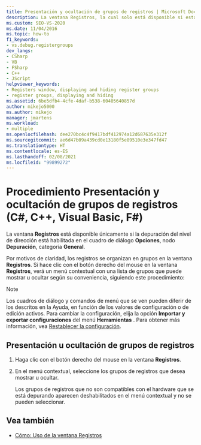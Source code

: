 ```yaml
---
title: Presentación y ocultación de grupos de registros | Microsoft Docs
description: La ventana Registros, la cual solo está disponible si está habilitada la depuración de nivel de dirección, organiza los registros en grupos. Obtenga información sobre cómo establecer qué grupos aparecen.
ms.custom: SEO-VS-2020
ms.date: 11/04/2016
ms.topic: how-to
f1_keywords:
- vs.debug.registergroups
dev_langs:
- CSharp
- VB
- FSharp
- C++
- JScript
helpviewer_keywords:
- Registers window, displaying and hiding register groups
- register groups, displaying and hiding
ms.assetid: 6be5dfb4-4cfe-4daf-b538-60405640857d
author: mikejo5000
ms.author: mikejo
manager: jmartens
ms.workload:
- multiple
ms.openlocfilehash: dee270bc4c4f9417bdf412974a12d687635e312f
ms.sourcegitcommit: ae6d47b09a439cd0e13180f5e89510e3e347fd47
ms.translationtype: HT
ms.contentlocale: es-ES
ms.lasthandoff: 02/08/2021
ms.locfileid: "99899272"
---
```

# <a name="how-to-display-and-hide-register-groups-c-c-visual-basic-f"></a>Procedimiento Presentación y ocultación de grupos de registros (C#, C++, Visual Basic, F#)

La ventana **Registros** está disponible únicamente si la depuración del nivel de dirección está habilitada en el cuadro de diálogo **Opciones**, nodo **Depuración**, categoría **General**.

Por motivos de claridad, los registros se organizan en grupos en la ventana **Registros**. Si hace clic con el botón derecho del mouse en la ventana **Registros**, verá un menú contextual con una lista de grupos que puede mostrar u ocultar según su conveniencia, siguiendo este procedimiento:

> [!NOTE]
> Los cuadros de diálogo y comandos de menú que se ven pueden diferir de los descritos en la Ayuda, en función de los valores de configuración o de edición activos. Para cambiar la configuración, elija la opción **Importar y exportar configuraciones** del menú **Herramientas** . Para obtener más información, vea [Restablecer la configuración](../ide/environment-settings.md#reset-settings).

## <a name="display-or-hide-register-groups"></a>Presentación u ocultación de grupos de registros

1. Haga clic con el botón derecho del mouse en la ventana **Registros**.

2. En el menú contextual, seleccione los grupos de registros que desea mostrar u ocultar.

     Los grupos de registros que no son compatibles con el hardware que se está depurando aparecen deshabilitados en el menú contextual y no se pueden seleccionar.

## <a name="see-also"></a>Vea también

- [Cómo: Uso de la ventana Registros](../debugger/how-to-use-the-registers-window.md)